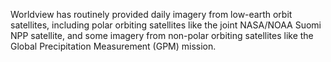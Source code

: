 Worldview has routinely provided daily imagery from low-earth orbit satellites, including polar orbiting satellites like the joint NASA/NOAA Suomi NPP satellite, and some imagery from non-polar orbiting satellites like the Global Precipitation Measurement (GPM) mission.